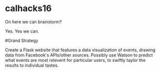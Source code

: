 # calhacks16
On here we can brainstorm?

Yes. Yes we can.

#Grand Strategy

Create a Flask website that features a data visualization of events, drawing data from Facebook's APIs/other sources. Possibly use Watson to predict what events are most relevent for particular users, to swiftly taylor the results to individual tastes.
